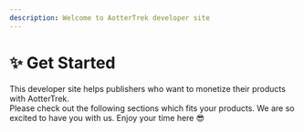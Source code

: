 ```yaml
---
description: Welcome to AotterTrek developer site
---
```


# ✨ Get Started

This developer site helps publishers who want to monetize their products with AotterTrek.\
Please check out the following sections which fits your products. We are so excited to have you with us. Enjoy your time here 😎

<link-component title="🤖　 Android" link="../trek/android/sdk-integration/"/>

<link-component title="📱　 iOS" link="../trek/ios/sdk-integration/"/>

<link-component title="🖥　 Web" link="../trek/web/web-sdk/"/>



